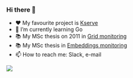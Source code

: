 ### Hi there 👋

<!--
**theofpa/theofpa** is a ✨ _special_ ✨ repository because its `README.md` (this file) appears on your GitHub profile.

Here are some ideas to get you started:
-->
- ❤️ My favourite project is [Kserve](https://github.com/kserve/kserve)
- 🌱 I’m currently learning Go
- 📚 My MSc thesis on 2011 in [Grid monitoring](https://github.com/theofpa/msc-thesis)
- 📚 My MSc thesis in [Embeddings monitoring](https://github.com/theofpa/embeddings-store-thesis)
- 📫 How to reach me: Slack, e-mail

![](https://komarev.com/ghpvc/?username=theofpa)

